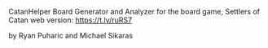 CatanHelper
Board Generator and Analyzer for the board game, Settlers of Catan
web version: https://t.ly/ruRS7

by Ryan Puharic and Michael Sikaras
